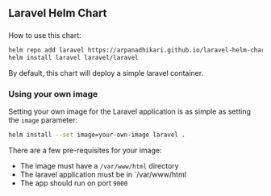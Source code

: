 ## Laravel Helm Chart

###

How to use this chart:

```bash
helm repo add laravel https://arpanadhikari.github.io/laravel-helm-chart/charts
helm install laravel laravel/laravel
```

By default, this chart will deploy a simple laravel container.

### Using your own image

Setting your own image for the Laravel application is as simple as setting the `image` parameter:

```bash
helm install --set image=your-own-image laravel .
```

There are a few pre-requisites for your image:

- The image must have a `/var/www/html` directory
- The laravel application must be in `/var/www/html
- The app should run on port `9000`

